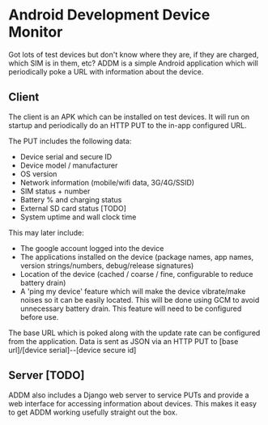 Android Development Device Monitor
==================================

Got lots of test devices but don't know where they are, if they are charged, which SIM is in them, etc? ADDM is a simple Android application which will periodically poke a URL with information about the device.

Client
------
The client is an APK which can be installed on test devices. It will run on startup and periodically do an HTTP PUT to the in-app configured URL.

The PUT includes the following data:
- Device serial and secure ID
- Device model / manufacturer
- OS version
- Network information (mobile/wifi data, 3G/4G/SSID)
- SIM status + number
- Battery % and charging status
- External SD card status [TODO]
- System uptime and wall clock time

This may later include:
- The google account logged into the device
- The applications installed on the device (package names, app names, version strings/numbers, debug/release signatures)
- Location of the device (cached / coarse / fine, configurable to reduce battery drain)
- A 'ping my device' feature which will make the device vibrate/make noises so it can be easily located. This will be done using GCM to avoid unnecessary battery drain. This feature will need to be configured before use.

The base URL which is poked along with the update rate can be configured from the application. Data is sent as JSON via an HTTP PUT to [base url]/[device serial]--[device secure id]

Server [TODO]
------
ADDM also includes a Django web server to service PUTs and provide a web interface for accessing information about devices. This makes it easy to get ADDM working usefully straight out the box.

